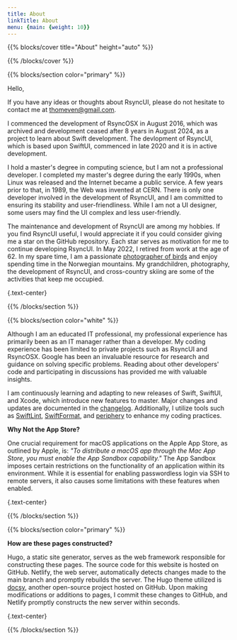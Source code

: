 ```yaml
---
title: About
linkTitle: About
menu: {main: {weight: 10}}
---
```


{{% blocks/cover title="About" height="auto" %}}

{{% /blocks/cover %}}

{{% blocks/section color="primary" %}}

Hello,

If you have any ideas or thoughts about RsyncUI, please do not hesitate to contact me at thomeven@gmail.com.

I commenced the development of RsyncOSX in August 2016, which was archived and development ceased after 8 years in August 2024, as a project to learn about Swift development. The devlopment of RsyncUI, which is based upon SwiftUI, commenced in late 2020 and it is in active development.

I hold a master's degree in computing science, but I am not a professional developer. I completed my master's degree during the early 1990s, when Linux was released and the Internet became a public service. A few years prior to that, in 1989, the Web was invented at CERN. There is only one developer involved in the development of RsyncUI, and I am committed to ensuring its stability and user-friendliness. While I am not a UI designer, some users may find the UI complex and less user-friendly.

The maintenance and development of RsyncUI are among my hobbies. If you find RsyncUI useful, I would appreciate it if you could consider giving me a star on the GitHub repository. Each star serves as motivation for me to continue developing RsyncUI. In May 2022, I retired from work at the age of 62. In my spare time, I am a passionate [photographer of birds](https://birdsofprey.netlify.app) and enjoy spending time in the Norwegian mountains. My grandchildren, photography, the development of RsyncUI, and cross-country skiing are some of the activities that keep me occupied.

{.text-center}

{{% /blocks/section %}}

{{% blocks/section color="white" %}}

Although I am an educated IT professional, my professional experience has primarily been as an IT manager rather than a developer.
My coding experience has been limited to private projects such as RsyncUI and RsyncOSX. Google has been an invaluable resource for research and guidance on solving specific problems. Reading about other developers' code and participating in discussions has provided me with valuable insights.

I am continuously learning and adapting to new releases of Swift, SwiftUI, and Xcode, which introduce new features to master. Major changes and updates are documented in the [changelog](/blog/). Additionally, I utilize tools such as [SwiftLint](https://github.com/realm/SwiftLint), [SwiftFormat](https://github.com/nicklockwood/SwiftFormat), and [periphery](https://github.com/peripheryapp/periphery) to enhance my coding practices.

**Why Not the App Store?**

One crucial requirement for macOS applications on the Apple App Store, as outlined by Apple, is: *"To distribute a macOS app through the Mac App Store, you must enable the App Sandbox capability."* The App Sandbox imposes certain restrictions on the functionality of an application within its environment. While it is essential for enabling passwordless login via SSH to remote servers, it also causes some limitations with these features when enabled.

{.text-center}

{{% /blocks/section %}}

{{% blocks/section color="primary" %}}

**How are these pages constructed?**

Hugo, a static site generator, serves as the web framework responsible for constructing these pages. The source code for this website is hosted on GitHub. Netlify, the web server, automatically detects changes made to the main branch and promptly rebuilds the server. The Hugo theme utilized is [docsy](https://github.com/google/docsy), another open-source project hosted on GitHub. Upon making modifications or additions to pages, I commit these changes to GitHub, and Netlify promptly constructs the new server within seconds.

{.text-center}

{{% /blocks/section %}}
